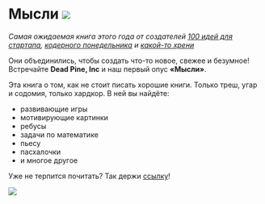 # Мысли ![](https://travis-ci.org/dead-pine-inc/book-of-the-idea-out.svg?branch=master)

_Cамая ожидаемая книга этого года от создателей [100 идей для стартапа](http://antoniii.github.io), [кодерного понедельника](http://freecx.github.io) и [какой-то хрени](http://citrux.github.io/blog)_

Они объединились, чтобы создать что-то новое, свежее и безумное! Встречайте __Dead Pine, Inc__ и наш первый опус __«Мысли»__.

Эта книга о том, как не стоит писать хорошие книги. Только треш, угар и содомия, только хардкор. В ней вы найдёте:

* развивающие игры
* мотивирующие картинки
* ребусы
* задачи по математике
* пьесу
* пасхалочки
* и многое другое

Уже не терпится почитать? Так держи [ссылку](https://github.com/dead-pine-inc/book-of-the-idea-out/releases)!

![](https://github.com/dead-pine-inc/book-of-the-idea-out/blob/master/images/01.jpg?raw=true)

